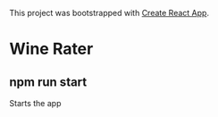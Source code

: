 This project was bootstrapped with [Create React App](https://github.com/facebookincubator/create-react-app).

# Wine Rater

## npm run start
Starts the app

